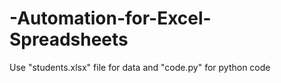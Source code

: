 # -Automation-for-Excel-Spreadsheets
Use "students.xlsx" file for data and "code.py" for python code
